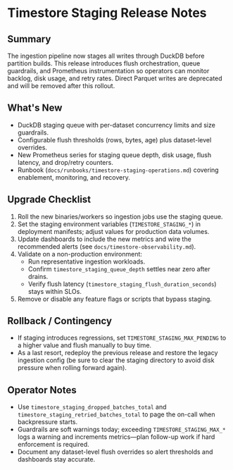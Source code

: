 # Timestore Staging Release Notes

## Summary

The ingestion pipeline now stages all writes through DuckDB before partition builds. This release introduces flush orchestration, queue guardrails, and Prometheus instrumentation so operators can monitor backlog, disk usage, and retry rates. Direct Parquet writes are deprecated and will be removed after this rollout.

## What's New

- DuckDB staging queue with per-dataset concurrency limits and size guardrails.
- Configurable flush thresholds (rows, bytes, age) plus dataset-level overrides.
- New Prometheus series for staging queue depth, disk usage, flush latency, and drop/retry counters.
- Runbook (`docs/runbooks/timestore-staging-operations.md`) covering enablement, monitoring, and recovery.

## Upgrade Checklist

1. Roll the new binaries/workers so ingestion jobs use the staging queue.
2. Set the staging environment variables (`TIMESTORE_STAGING_*`) in deployment manifests; adjust values for production data volumes.
3. Update dashboards to include the new metrics and wire the recommended alerts (see `docs/timestore-observability.md`).
4. Validate on a non-production environment:
   - Run representative ingestion workloads.
   - Confirm `timestore_staging_queue_depth` settles near zero after drains.
   - Verify flush latency (`timestore_staging_flush_duration_seconds`) stays within SLOs.
5. Remove or disable any feature flags or scripts that bypass staging.

## Rollback / Contingency

- If staging introduces regressions, set `TIMESTORE_STAGING_MAX_PENDING` to a higher value and flush manually to buy time.
- As a last resort, redeploy the previous release and restore the legacy ingestion config (be sure to clear the staging directory to avoid disk pressure when rolling forward again).

## Operator Notes

- Use `timestore_staging_dropped_batches_total` and `timestore_staging_retried_batches_total` to page the on-call when backpressure starts.
- Guardrails are soft warnings today; exceeding `TIMESTORE_STAGING_MAX_*` logs a warning and increments metrics—plan follow-up work if hard enforcement is required.
- Document any dataset-level flush overrides so alert thresholds and dashboards stay accurate.
